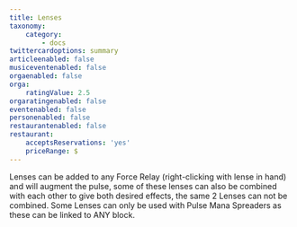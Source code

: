 ```yaml
---
title: Lenses
taxonomy:
    category:
        - docs
twittercardoptions: summary
articleenabled: false
musiceventenabled: false
orgaenabled: false
orga:
    ratingValue: 2.5
orgaratingenabled: false
eventenabled: false
personenabled: false
restaurantenabled: false
restaurant:
    acceptsReservations: 'yes'
    priceRange: $
---
```


Lenses can be added to any Force Relay (right-clicking with lense in hand) and will augment the pulse, some of these lenses can also be combined with each other to give both desired effects, the same 2 Lenses can not be combined. Some Lenses can only be used with Pulse Mana Spreaders as these can be linked to ANY block.